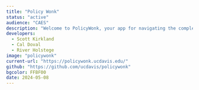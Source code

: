 ```yaml
---
title: "Policy Wonk"
status: "active"
audience: "CAES"
description: "Welcome to PolicyWonk, your app for navigating the complex maze of UCOP (University of California Office of the President) and UC Davis policies! Whether you're a student, faculty, staff, or administrator, understanding and complying with university policies is now easier than ever."
developers:
  - Scott Kirkland
  - Cal Doval
  - River Holstege
image: "policywonk"
current-url: "https://policywonk.ucdavis.edu/"
github: "https://github.com/ucdavis/policywonk"
bgcolor: FFBF00
date: 2024-05-08
---
```


